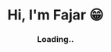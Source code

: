 <h1 align="center">Hi, I'm Fajar 😁</h1>
<h3 align="center">Loading..</h3>
<div align="center">
  
</div>
